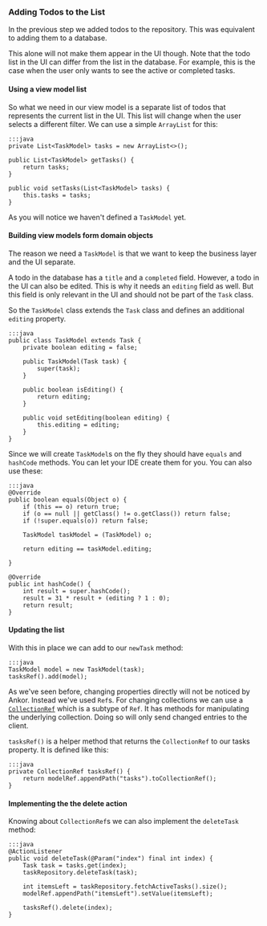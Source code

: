 ### Adding Todos to the List

In the previous step we added todos to the repository.
This was equivalent to adding them to a database.

This alone will not make them appear in the UI though.
Note that the todo list in the UI can differ from the list in the database.
For example, this is the case when the user only wants to see the active or completed tasks.

#### Using a view model list

So what we need in our view model is a separate list of todos that represents the current list in the UI.
This list will change when the user selects a different filter.
We can use a simple `ArrayList` for this:

    :::java
    private List<TaskModel> tasks = new ArrayList<>();

    public List<TaskModel> getTasks() {
        return tasks;
    }

    public void setTasks(List<TaskModel> tasks) {
        this.tasks = tasks;
    }


As you will notice we haven't defined a `TaskModel` yet.

#### Building view models form domain objects

The reason we need a `TaskModel` is that we want to keep the business layer and the UI separate.

A todo in the database has a `title` and a `completed` field.
However, a todo in the UI can also be edited.
This is why it needs an `editing` field as well.
But this field is only relevant in the UI and should not be part of the `Task` class.

So the `TaskModel` class extends the `Task` class and defines an additional `editing` property.

    :::java
    public class TaskModel extends Task {
        private boolean editing = false;

        public TaskModel(Task task) {
            super(task);
        }

        public boolean isEditing() {
            return editing;
        }

        public void setEditing(boolean editing) {
            this.editing = editing;
        }
    }

Since we will create `TaskModel`s on the fly they should have `equals` and `hashCode` methods.
You can let your IDE create them for you. You can also use these:

    :::java
    @Override
    public boolean equals(Object o) {
        if (this == o) return true;
        if (o == null || getClass() != o.getClass()) return false;
        if (!super.equals(o)) return false;

        TaskModel taskModel = (TaskModel) o;

        return editing == taskModel.editing;

    }

    @Override
    public int hashCode() {
        int result = super.hashCode();
        result = 31 * result + (editing ? 1 : 0);
        return result;
    }

#### Updating the list

With this in place we can add to our `newTask` method:

    :::java
    TaskModel model = new TaskModel(task);
    tasksRef().add(model);

As we've seen before, changing properties directly will not be noticed by Ankor.
Instead we've used `Ref`s.
For changing collections we can use a [`CollectionRef`][1] which is a subtype of `Ref`.
It has methods for manipulating the underlying collection.
Doing so will only send changed entries to the client.

`tasksRef()` is a helper method that returns the `CollectionRef` to our tasks property.
It is defined like this:

    :::java
    private CollectionRef tasksRef() {
        return modelRef.appendPath("tasks").toCollectionRef();
    }

#### Implementing the the delete action

Knowing about `CollectionRef`s we can also implement the `deleteTask` method:

    :::java
    @ActionListener
    public void deleteTask(@Param("index") final int index) {
        Task task = tasks.get(index);
        taskRepository.deleteTask(task);

        int itemsLeft = taskRepository.fetchActiveTasks().size();
        modelRef.appendPath("itemsLeft").setValue(itemsLeft);

        tasksRef().delete(index);
    }

[1]: http://ankor.io/static/javadoc/apidocs/at/irian/ankor/ref/CollectionRef.html
